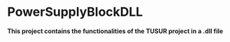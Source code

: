 # PowerSupplyBlockDLL
**This project contains the functionalities of the TUSUR project in a .dll file**
